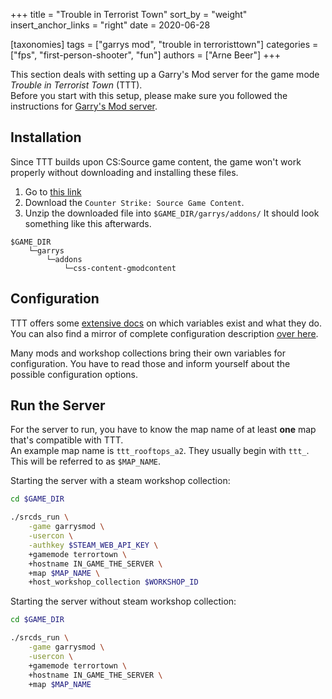 +++
title = "Trouble in Terrorist Town"
sort_by = "weight"
insert_anchor_links = "right"
date = 2020-06-28

[taxonomies]
tags = ["garrys mod", "trouble in terroristtown"]
categories = ["fps", "first-person-shooter", "fun"]
authors = ["Arne Beer"]
+++


This section deals with setting up a Garry's Mod server for the game mode _Trouble in Terrorist Town_ (TTT).  
Before you start with this setup, please make sure you followed the instructions for [Garry's Mod server](/garrys_mod/).

## Installation

Since TTT builds upon CS:Source game content, the game won't work properly without downloading and installing these files.

1. Go to [this link](https://gmodcontent.com/)
2. Download the `Counter Strike: Source Game Content`.
3. Unzip the downloaded file into `$GAME_DIR/garrys/addons/`
    It should look something like this afterwards.
```text
$GAME_DIR
    └─garrys
        └─addons
            └─css-content-gmodcontent
```

## Configuration

TTT offers some [extensive docs](http://www.troubleinterroristtown.com/config-and-commands/convars) on which variables exist and what they do.  
You can also find a mirror of complete configuration description [over here](@/garrys_mod/ttt/configuration.md).

Many mods and workshop collections bring their own variables for configuration.
You have to read those and inform yourself about the possible configuration options.

## Run the Server

For the server to run, you have to know the map name of at least **one** map that's compatible with TTT.  
An example map name is `ttt_rooftops_a2`. They usually begin with `ttt_`.
This will be referred to as `$MAP_NAME`.

Starting the server with a steam workshop collection:
```bash
cd $GAME_DIR

./srcds_run \
    -game garrysmod \
    -usercon \
    -authkey $STEAM_WEB_API_KEY \
    +gamemode terrortown \
    +hostname IN_GAME_THE_SERVER \
    +map $MAP_NAME \
    +host_workshop_collection $WORKSHOP_ID
```

Starting the server without steam workshop collection:
```bash
cd $GAME_DIR

./srcds_run \
    -game garrysmod \
    -usercon \
    +gamemode terrortown \
    +hostname IN_GAME_THE_SERVER \
    +map $MAP_NAME
```
